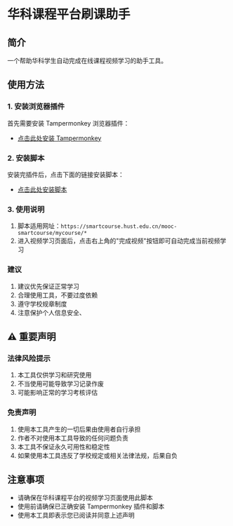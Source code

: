 # 华科课程平台刷课助手

## 简介
一个帮助华科学生自动完成在线课程视频学习的助手工具。

## 使用方法

### 1. 安装浏览器插件
首先需要安装 Tampermonkey 浏览器插件：
- [点击此处安装 Tampermonkey](https://chromewebstore.google.com/detail/%E7%AF%A1%E6%94%B9%E7%8C%B4/dhdgffkkebhmkfjojejmpbldmpobfkfo?hl=zh-CN)

### 2. 安装脚本
安装完插件后，点击下面的链接安装脚本：
- [点击此处安装脚本](https://greasyfork.org/zh-CN/scripts/522785-%E5%8D%8E%E7%A7%91%E8%AF%BE%E7%A8%8B%E5%B9%B3%E5%8F%B0%E5%88%B7%E8%AF%BE%E5%8A%A9%E6%89%8B)

### 3. 使用说明
1. 脚本适用网址：`https://smartcourse.hust.edu.cn/mooc-smartcourse/mycourse/*`
2. 进入视频学习页面后，点击右上角的"完成视频"按钮即可自动完成当前视频学习

### 建议
1. 建议优先保证正常学习
2. 合理使用工具，不要过度依赖
3. 遵守学校规章制度
4. 注意保护个人信息安全、

## ⚠️ 重要声明

### 法律风险提示
1. 本工具仅供学习和研究使用
2. 不当使用可能导致学习记录作废
3. 可能影响正常的学习考核评估

### 免责声明
1. 使用本工具产生的一切后果由使用者自行承担
2. 作者不对使用本工具导致的任何问题负责
3. 本工具不保证永久可用性和稳定性
4. 如果使用本工具违反了学校规定或相关法律法规，后果自负

## 注意事项
- 请确保在华科课程平台的视频学习页面使用此脚本
- 使用前请确保已正确安装 Tampermonkey 插件和脚本
- 使用本工具即表示您已阅读并同意上述声明
